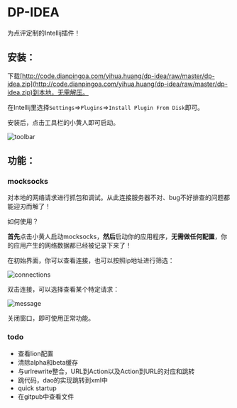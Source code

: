 DP-IDEA
=====

为点评定制的Intellij插件！

## 安装：

下载[http://code.dianpingoa.com/yihua.huang/dp-idea/raw/master/dp-idea.zip](http://code.dianpingoa.com/yihua.huang/dp-idea/raw/master/dp-idea.zip)到本地，无需解压。

在Intellij里选择`Settings`=>`Plugins`=>`Install Plugin From Disk`即可。

安装后，点击工具栏的小黄人即可启动。

![toolbar](http://code.dianpingoa.com/yihua.huang/dp-idea/raw/master/asserts/toolbar.png)

## 功能：

### mocksocks

对本地的网络请求进行抓包和调试。从此连接服务器不对、bug不好排查的问题都能迎刃而解了！

如何使用？

**首先**点击小黄人启动mocksocks，**然后**启动你的应用程序，**无需做任何配置**，你的应用产生的网络数据都已经被记录下来了！

在初始界面，你可以查看连接，也可以按照ip地址进行筛选：

![connections](http://code.dianpingoa.com/yihua.huang/dp-idea/raw/master/asserts/connections.png)

双击连接，可以选择查看某个特定请求：

![message](http://code.dianpingoa.com/yihua.huang/dp-idea/raw/master/asserts/message.png)

关闭窗口，即可使用正常功能。

### todo

* 查看lion配置
* 清除alpha和beta缓存
* 与urlrewrite整合，URL到Action以及Action到URL的对应和跳转
* 跳代码，dao的实现跳转到xml中
* quick startup
* 在gitpub中查看文件


